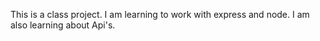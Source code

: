 This is a class project.  I am learning to work with express and node.
I am also learning about Api's.
